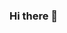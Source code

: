 ### Hi there 👋

<!--
**AdithyahNair/AdithyahNair** is a ✨ _special_ ✨ repository because its `README.md` (this file) appears on your GitHub profile.

Here are some ideas to get you started:

- 🔭 I’m currently working on implementing Blockchain and smart contracts
- 🌱 I’m currently learning solidity and react js
- 👯 I’m looking to collaborate on any research related to application of Blockchain technology
- 💬 Ask me about iOS dev
- 📫 How to reach me: adinair1145@gmail.com
- 😄 Pronouns: Developer
- ⚡ Fun fact: The egg came before the chicken
-->
